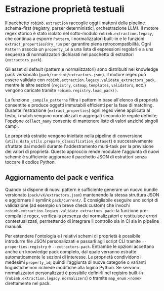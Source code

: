 # Estrazione proprietà testuali

Il pacchetto `robimb.extraction` raccoglie oggi i mattoni della pipeline schema-first (registry, parser deterministici, orchestrazione LLM). Il motore regex storico è stato isolato nel sotto-modulo `robimb.extraction.legacy`, che continua a esporre `Pattern`, i normalizzatori built-in e le funzioni `extract_properties`/`dry_run` per garantire piena retrocompatibilità. Ogni `Pattern` associa un `property_id` a una lista di espressioni regolari e a una sequenza di normalizzatori dichiarati nel pacchetto di estrattori (`extractors_pack`).

Gli asset di default (pattern e normalizzatori) sono distribuiti nel knowledge pack versionato (`pack/current/extractors.json`). Il motore regex può essere validato con `robimb.extraction.legacy.validate_extractors_pack`, mentre le altre sezioni (`registry`, `catmap`, `templates`, `validators`, ecc.) vengono caricate tramite `robimb.registry.load_pack()`.


La funzione `_compile_patterns` filtra i pattern in base all'elenco di proprietà consentite e produce oggetti immutabili efficienti per la fase di matching. Durante l'estrazione (`extract_properties`) ogni regex viene applicata al testo, i match vengono normalizzati e aggregati secondo le regole definite; l'opzione `collect_many` consente di mantenere liste di valori anziché singoli campi.

Le proprietà estratte vengono iniettate nella pipeline di conversione (`utils.data_utils.prepare_classification_dataset`) e successivamente sfruttate dai modelli durante l'addestramento multi-task per la previsione dei valori di proprietà. Questo approccio rende modulare l'aggiunta di nuovi schemi: è sufficiente aggiornare il pacchetto JSON di estrattori senza toccare il codice Python.

## Aggiornamento del pack e verifica

Quando si dispone di nuovi pattern è sufficiente generare un nuovo bundle versionato (`pack/vX/extractors.json`) mantenendo la stessa struttura JSON e aggiornare il symlink `pack/current/`. È consigliabile eseguire uno script di validazione (ad esempio un breve check custom) che invochi `robimb.extraction.legacy.validate_extractors_pack`: la funzione pre-compila le regex, verifica la presenza dei normalizzatori e restituisce errori contestualizzati, permettendo di integrare il controllo sia in CI sia in pipeline manuali.

Per estendere l'ontologia e i relativi schemi di proprietà è possibile introdurre file JSON personalizzati e passarli agli script CLI tramite `--properties-registry` e `--extractors-pack`. Entrambe le opzioni accettano anche un knowledge pack completo, dal quale verranno estratte automaticamente le sezioni di interesse. Le proprietà condividono i medesimi `property_id`, quindi l'aggiunta di nuove categorie o varianti linguistiche non richiede modifiche alla logica Python. Se servono normalizzatori personalizzati è possibile definirli nel registro built-in (`robimb.extraction.legacy.normalizers`) o tramite `map_enum:<nome>` direttamente nel pack.
